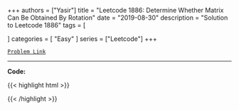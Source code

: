 
+++
authors = ["Yasir"]
title = "Leetcode 1886: Determine Whether Matrix Can Be Obtained By Rotation"
date = "2019-08-30"
description = "Solution to Leetcode 1886"
tags = [
    
]
categories = [
    "Easy"
]
series = ["Leetcode"]
+++



[`Problem Link`](https://leetcode.com/problems/determine-whether-matrix-can-be-obtained-by-rotation/description/)

---

**Code:**

{{< highlight html >}}

{{< /highlight >}}

